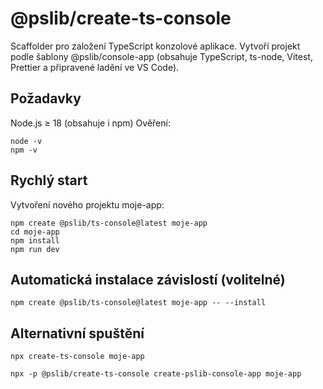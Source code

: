 # @pslib/create-ts-console

Scaffolder pro založení TypeScript konzolové aplikace. Vytvoří projekt podle šablony @pslib/console-app (obsahuje TypeScript, ts-node, Vitest, Prettier a připravené ladění ve VS Code).

## Požadavky

Node.js ≥ 18 (obsahuje i npm)
Ověření: 
````
node -v
npm -v
````

## Rychlý start

Vytvoření nového projektu moje-app:

````
npm create @pslib/ts-console@latest moje-app
cd moje-app
npm install
npm run dev
````

## Automatická instalace závislostí (volitelné)
````
npm create @pslib/ts-console@latest moje-app -- --install
````

## Alternativní spuštění
````
npx create-ts-console moje-app
````
````
npx -p @pslib/create-ts-console create-pslib-console-app moje-app
````
